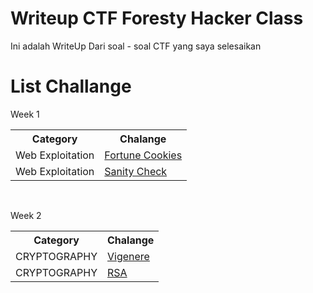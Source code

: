 # Writeup CTF Foresty Hacker Class

Ini adalah WriteUp Dari soal - soal CTF yang saya selesaikan 


# List Challange
Week 1
<table>
  <tr>
      <th>Category</th>
      <th>Chalange</th>
  </tr>
  <tr>
    <td>Web Exploitation</td>
    <td><a href="https://github.com/Junior-Programming/ctf-WriteUp/tree/main/Web%20Exploitation/Fortune%20Cookies">Fortune Cookies</a></td>
  </tr>
  <tr>
    <td>Web Exploitation</td>
    <td><a href="https://github.com/Junior-Programming/ctf-WriteUp/tree/main/Web%20Exploitation/Sanity%20Check">Sanity Check</a></td>
  </tr>
</table>

<br>

Week 2
<table>
  <tr>
      <th>Category</th>
      <th>Chalange</th>
  </tr>
  <tr>
    <td>CRYPTOGRAPHY</td>
    <td><a href="https://github.com/Junior-Programming/ctf-WriteUp/tree/main/CRYPTOGRAPHY/Vigenere">Vigenere</a></td>
  </tr>
  <tr>
    <td>CRYPTOGRAPHY</td>
    <td><a href="https://github.com/Junior-Programming/ctf-WriteUp/tree/main/CRYPTOGRAPHY/RSA">RSA</a></td>
  </tr>
</table>
